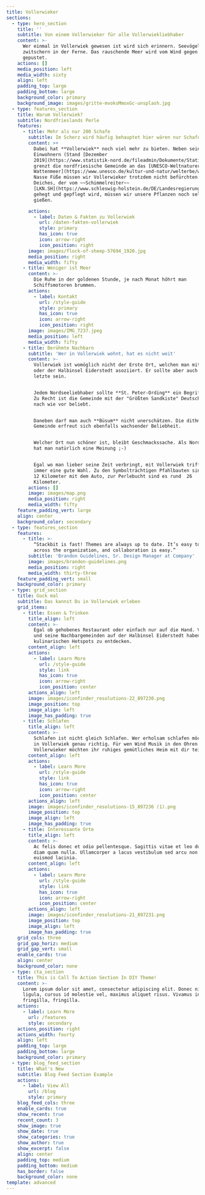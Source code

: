 ```yaml
---
title: Vollerwieker
sections:
  - type: hero_section
    title: ''
    subtitle: Von einem Vollerwieker für alle Vollerwiekliebhaber
    content: >-
      Wer einmal in Vollerwiek gewesen ist wird sich erinnern. Seevögel
      zwitschern in der Ferne. Das rauschende Meer wird vom Wind gegen den Deich
      gepustet.
    actions: []
    media_position: left
    media_width: sixty
    align: left
    padding_top: large
    padding_bottom: large
    background_color: primary
    background_image: images/gritte-mvoksMmoxGc-unsplash.jpg
  - type: features_section
    title: Warum Vollerwiek?
    subtitle: Nordfrieslands Perle
    features:
      - title: Mehr als nur 200 Schafe
        subtitle: Im Scherz wird häufig behauptet hier wären nur Schafe
        content: >+
          Dabei hat **Vollerwiek** noch viel mehr zu bieten. Neben seinen 219
          Einwohnern (Stand [Dezember
          2019](https://www.statistik-nord.de/fileadmin/Dokumente/Statistische_Berichte/bevoelkerung/A_I_2_S/A_I_2_vj_194_Zensus_SH.xlsx))
          grenzt die nordfriesische Gemeinde an das [UNESCO-Weltnaturerbe
          Wattenmeer](https://www.unesco.de/kultur-und-natur/welterbe/welterbe-deutschland/wattenmeer). 
          Nasse Füße müssen wir Vollerwieker trotzdem nicht befürchten. Dank des
          Deiches, der vom ~~Schimmelreiter~~
          [LKN.SH](https://www.schleswig-holstein.de/DE/Landesregierung/LKN/lkn_node.html)
          gehegt und gepflegt wird, müssen wir unsere Pflanzen noch selber
          gießen. 

        actions:
          - label: Daten & Fakten zu Vollerwiek
            url: /daten-fakten-vollerwiek
            style: primary
            has_icon: true
            icon: arrow-right
            icon_position: right
        image: images/flock-of-sheep-57694_1920.jpg
        media_position: right
        media_width: fifty
      - title: Weniger ist Meer
        content: >-
          Die Ruhe in der goldenen Stunde, je nach Monat höhrt man
          Schiffsmotoren brummen. 
        actions:
          - label: Kontakt
            url: /style-guide
            style: primary
            has_icon: true
            icon: arrow-right
            icon_position: right
        image: images/IMG_7237.jpeg
        media_position: left
        media_width: fifty
      - title: Berühmte Nachbarn
        subtitle: 'Wer in Vollerwiek wohnt, hat es nicht weit'
        content: >-
          Vollerwiek ist womöglich nicht der Erste Ort, welchen man mit Nordsee
          oder der Halbinsel Eiderstedt asoziiert. Er sollte aber auch nicht der
          letzte sein. 


          Jedem Nordseeliebhaber sollte **St. Peter-Ording** ein Begriff sein.
          Zu Recht ist die Gemeinde mit der "Größten Sandkiste" Deutschlands
          nach wie vor beliebt.  


          Daneben darf man auch **Büsum** nicht unerschätzen. Die dithmarscher
          Gemeinde erfreut sich ebenfalls wachsender Beliebheit. 


          Welcher Ort nun schöner ist, bleibt Geschmackssache. Als Nordfriese
          hat man natürlich eine Meinung ;-)


          Egal wo man lieber seine Zeit verbringt, mit Vollerwiek trifft man
          immer eine gute Wahl. Zu den Symbolträchtigen Pfahlbauten sind es rund
          12 Kilometer mit dem Auto, zur Perlebucht sind es rund  26 
          Kilometer. 
        actions: []
        image: images/map.png
        media_position: right
        media_width: fifty
    feature_padding_vert: large
    align: center
    background_color: secondary
  - type: features_section
    features:
      - title: >-
          “Stackbit is fast! Themes are always up to date. It’s easy to use
          across the organization, and collaboration is easy.”
        subtitle: 'Brandon Guidelines, Sr. Design Manager at Company'
        image: images/brandon-guidelines.png
        media_position: right
        media_width: thirty-three
    feature_padding_vert: small
    background_color: primary
  - type: grid_section
    title: Guck mal
    subtitle: Das kannst Du in Vollerwiek erleben
    grid_items:
      - title: Essen & Trinken
        title_align: left
        content: >-
          Egal ob gehobenes Restaurant oder einfach nur auf die Hand. Vollerwiek
          und seine Nachbargemeinden auf der Halbinsel Eiderstedt haben einige
          kulinarischen Hotspots zu entdecken. 
        content_align: left
        actions:
          - label: Learn More
            url: /style-guide
            style: link
            has_icon: true
            icon: arrow-right
            icon_position: center
        actions_align: left
        image: images/iconfinder_resolutions-22_897230.png
        image_position: top
        image_align: left
        image_has_padding: true
      - title: Schlafen
        title_align: left
        content: >-
          Schlafen ist nicht gleich Schlafen. Wer erholsam schlafen möchte, ist
          in Vollerwiek genau richtig. Für wen Wind Musik in den Ohren ist,
          Vollerwieker möchten ihr ruhiges gemütliches Heim mit dir teilen. 
        content_align: left
        actions:
          - label: Learn More
            url: /style-guide
            style: link
            has_icon: true
            icon: arrow-right
            icon_position: center
        actions_align: left
        image: images/iconfinder_resolutions-15_897236 (1).png
        image_position: top
        image_align: left
        image_has_padding: true
      - title: Interessante Orte
        title_align: left
        content: >-
          Ac felis donec et odio pellentesque. Sagittis vitae et leo duis ut
          diam quam nulla. Ullamcorper a lacus vestibulum sed arcu non odio
          euismod lacinia.
        content_align: left
        actions:
          - label: Learn More
            url: /style-guide
            style: link
            has_icon: true
            icon: arrow-right
            icon_position: center
        actions_align: left
        image: images/iconfinder_resolutions-21_897231.png
        image_position: top
        image_align: left
        image_has_padding: true
    grid_cols: three
    grid_gap_horiz: medium
    grid_gap_vert: small
    enable_cards: true
    align: center
    background_color: none
  - type: cta_section
    title: This is Call To Action Section In DIY Theme!
    content: >-
      Lorem ipsum dolor sit amet, consectetur adipiscing elit. Donec nisl
      ligula, cursus id molestie vel, maximus aliquet risus. Vivamus in nibh
      fringilla, fringilla.
    actions:
      - label: Learn More
        url: /features
        style: secondary
    actions_position: right
    actions_width: fourty
    align: left
    padding_top: large
    padding_bottom: large
    background_color: primary
  - type: blog_feed_section
    title: What's New
    subtitle: Blog Feed Section Example
    actions:
      - label: View All
        url: /blog
        style: primary
    blog_feed_cols: three
    enable_cards: true
    show_recent: true
    recent_count: 3
    show_image: true
    show_date: true
    show_categories: true
    show_author: true
    show_excerpt: false
    align: center
    padding_top: medium
    padding_bottom: medium
    has_border: false
    background_color: none
template: advanced
---
```

